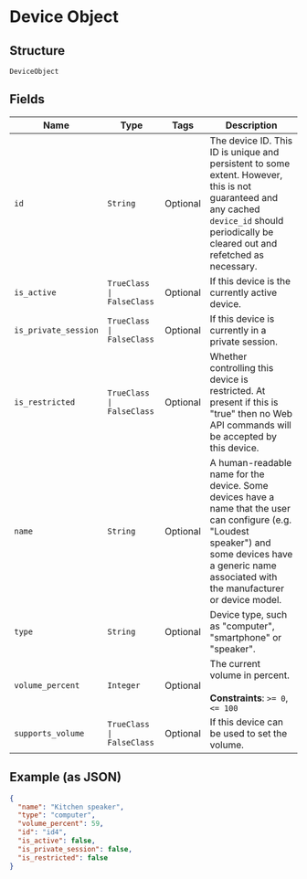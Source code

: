 
# Device Object

## Structure

`DeviceObject`

## Fields

| Name | Type | Tags | Description |
|  --- | --- | --- | --- |
| `id` | `String` | Optional | The device ID. This ID is unique and persistent to some extent. However, this is not guaranteed and any cached `device_id` should periodically be cleared out and refetched as necessary. |
| `is_active` | `TrueClass \| FalseClass` | Optional | If this device is the currently active device. |
| `is_private_session` | `TrueClass \| FalseClass` | Optional | If this device is currently in a private session. |
| `is_restricted` | `TrueClass \| FalseClass` | Optional | Whether controlling this device is restricted. At present if this is "true" then no Web API commands will be accepted by this device. |
| `name` | `String` | Optional | A human-readable name for the device. Some devices have a name that the user can configure (e.g. \"Loudest speaker\") and some devices have a generic name associated with the manufacturer or device model. |
| `type` | `String` | Optional | Device type, such as "computer", "smartphone" or "speaker". |
| `volume_percent` | `Integer` | Optional | The current volume in percent.<br><br>**Constraints**: `>= 0`, `<= 100` |
| `supports_volume` | `TrueClass \| FalseClass` | Optional | If this device can be used to set the volume. |

## Example (as JSON)

```json
{
  "name": "Kitchen speaker",
  "type": "computer",
  "volume_percent": 59,
  "id": "id4",
  "is_active": false,
  "is_private_session": false,
  "is_restricted": false
}
```

